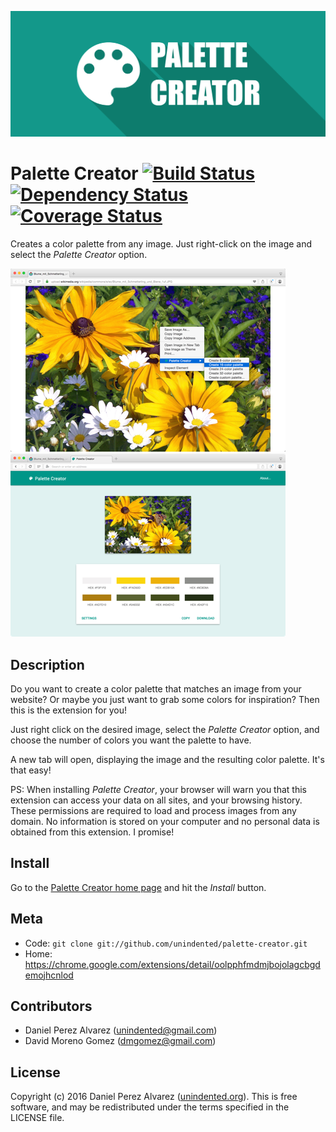 ![Palette Creator](src/assets/promo_1400.png)

# Palette Creator [![Build Status](https://img.shields.io/travis/unindented/palette-creator.svg)](http://travis-ci.org/unindented/palette-creator) [![Dependency Status](https://img.shields.io/gemnasium/unindented/palette-creator.svg)](https://gemnasium.com/unindented/palette-creator) [![Coverage Status](https://img.shields.io/coveralls/unindented/palette-creator.svg)](https://coveralls.io/r/unindented/palette-creator)

Creates a color palette from any image. Just right-click on the image and select the *Palette Creator* option.

![Right-click on an image...](src/assets/screenshot_small_1.png) ![And get your palette of colors!](src/assets/screenshot_small_2.png)


## Description

Do you want to create a color palette that matches an image from your website? Or maybe you just want to grab some colors for inspiration? Then this is the extension for you!

Just right click on the desired image, select the *Palette Creator* option, and choose the number of colors you want the palette to have.

A new tab will open, displaying the image and the resulting color palette. It's that easy!

PS: When installing *Palette Creator*, your browser will warn you that this extension can access your data on all sites, and your browsing history. These permissions are required to load and process images from any domain. No information is stored on your computer and no personal data is obtained from this extension. I promise!


## Install

Go to the [Palette Creator home page](https://chrome.google.com/extensions/detail/oolpphfmdmjbojolagcbgdemojhcnlod) and hit the *Install* button.


## Meta

* Code: `git clone git://github.com/unindented/palette-creator.git`
* Home: <https://chrome.google.com/extensions/detail/oolpphfmdmjbojolagcbgdemojhcnlod>


## Contributors

* Daniel Perez Alvarez ([unindented@gmail.com](mailto:unindented@gmail.com))
* David Moreno Gomez ([dmgomez@gmail.com](mailto:dmgomez@gmail.com))


## License

Copyright (c) 2016 Daniel Perez Alvarez ([unindented.org](https://unindented.org/)). This is free software, and may be redistributed under the terms specified in the LICENSE file.
